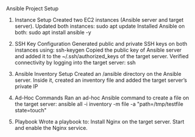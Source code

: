 Ansible Project Setup

1. Instance Setup
  Created two EC2 instances (Ansible server and target server).
  Updated both instances: sudo apt update
  Installed Ansible on both: sudo apt install ansible -y

2. SSH Key Configuration
   Generated public and private SSH keys on both instances using: ssh-keygen
   Copied the public key of Ansible server and added it to the ~/.ssh/authorized_keys of the target server.
   Verified connectivity by logging into the target server: ssh <target-server-private-ip>

3. Ansible Inventory Setup
   Created an /ansible directory on the Ansible server.
   Inside it, created an inventory file and added the target server’s private IP

4. Ad-Hoc Commands
   Ran an ad-hoc Ansible command to create a file on the target server: ansible all -i inventory -m file -a "path=/tmp/testfile state=touch"

5. Playbook
   Wrote a playbook to:
   Install Nginx on the target server.
   Start and enable the Nginx service.

